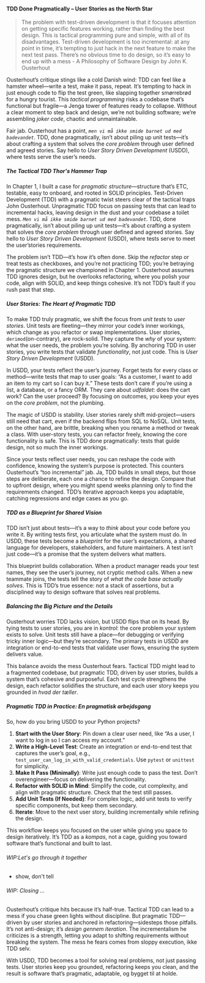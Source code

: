 #### TDD Done Pragmatically – User Stories as the North Star

> The problem with test-driven development is that it focuses attention on getting specific features working, rather than finding the best design. This is tactical programming pure and simple, with all of its disadvantages. Test-driven development is too incremental: at any point in time, it’s tempting to just hack in the next feature to make the next test pass. There’s no obvious time to do design, so it’s easy to end up with a mess - A Philosophy of Software Design by John K. Ousterhout

Ousterhout’s critique stings like a cold Danish wind: TDD can feel like a hamster wheel—write a test, make it pass, repeat. It’s tempting to hack in just enough code to flip the test green, like slapping together smørrebrød for a hungry tourist. This *tactical programming* risks a codebase that’s functional but fragile—a Jenga tower of features ready to collapse. Without a clear moment to step back and design, we’re not building software; we’re assembling *joker code*, chaotic and unmaintainable.

Fair jab. Ousterhout has a point, _`men vi må ikke smide barnet ud med badevandet`_. TDD, done pragmatically, isn’t about piling up unit tests—it’s about crafting a system that solves the *core problem* through user defined and agreed stories. Say hello to  *User Story Driven Development* (USDD), where tests serve the user’s needs.

##### The Tactical TDD Thor's Hammer Trap

In Chapter 1, I built a case for *pragmatic structure*—structure that’s ETC, testable, easy to onboard, and rooted in SOLID principles. Test-Driven Development (TDD) with a pragmatic twist steers clear of the tactical traps John Ousterhout. Unpragmatic TDD focus on passing tests that can lead to incremental hacks, leaving design in the dust and your codebase a toilet mess. _`Men vi må ikke smide barnet ud med badevandet`_. TDD, done pragmatically, isn’t about piling up unit tests—it’s about crafting a system that solves the *core problem* through user defined and agreed stories. Say hello to *User Story Driven Development* (USDD), where tests serve to meet the user’stories requirements.

The problem isn’t TDD—it’s how it’s often done. Skip the *refactor* step or treat tests as checkboxes, and you’re not practicing TDD; you’re betraying the pragmatic structure we championed in Chapter 1. Ousterhout assumes TDD ignores design, but he overlooks refactoring, where you polish your code, align with SOLID, and keep things cohesive. It’s not TDD’s fault if you rush past that step.

##### User Stories: The Heart of Pragmatic TDD

To make TDD truly pragmatic, we shift the focus from *unit tests* to *user stories*. Unit tests are fleeting—they mirror your code’s inner workings, which change as you refactor or swap implementations. User stories, `derimod`(on-contrary), are rock-solid. They capture the *why* of your system: what the user needs, the problem you’re solving. By anchoring TDD in user stories, you write tests that validate *functionality*, not just code. This is *User Story Driven Development* (USDD).

In USDD, your tests reflect the user’s journey. Forget tests for every class or method—write tests that map to user goals: “As a customer, I want to add an item to my cart so I can buy it.” These tests don’t care if you’re using a list, a database, or a fancy ORM. They care about *udfaldet*: does the cart work? Can the user proceed? By focusing on outcomes, you keep your eyes on the *core problem*, not the plumbing.

The magic of USDD is stability. User stories rarely shift mid-project—users still need that cart, even if the backend flips from SQL to NoSQL. Unit tests, on the other hand, are brittle, breaking when you rename a method or tweak a class. With user-story tests, you can refactor freely, knowing the core functionality is safe. This is TDD done pragmatically: tests that guide design, not so much the inner workings.

Since your tests reflect user needs, you can reshape the code with confidence, knowing the system’s purpose is protected. This counters Ousterhout’s “too incremental” jab. Ja, TDD builds in small steps, but those steps are deliberate, each one a chance to refine the design. Compare that to upfront design, where you might spend weeks planning only to find the requirements changed. TDD’s iterative approach keeps you adaptable, catching regressions and edge cases as you go.

##### TDD as a Blueprint for Shared Vision

TDD isn’t just about tests—it’s a way to *think* about your code before you write it. By writing tests first, you articulate what the system must do. In USDD, these tests become a *blueprint* for the user’s expectations, a shared language for developers, stakeholders, and future maintainers. A test isn’t just code—it’s a promise that the system delivers what matters.

This blueprint builds collaboration. When a product manager reads your test names, they see the user’s journey, not cryptic method calls. When a new teammate joins, the tests tell the story of *what the code base actually solves*. This is TDD’s true essence: not a stack of assertions, but a disciplined way to design software that solves real problems.

##### Balancing the Big Picture and the Details

Ousterhout worries TDD lacks vision, but USDD flips that on its head. By tying tests to user stories, you are in _kontrol_: the core problem your system exists to solve. Unit tests still have a place—for debugging or verifying tricky inner logic—but they’re secondary. The primary tests in USDD are integration or end-to-end tests that validate user flows, ensuring the system delivers value.

This balance avoids the mess Ousterhout fears. Tactical TDD might lead to a fragmented codebase, but pragmatic TDD, driven by user stories, builds a system that’s cohesive and purposeful. Each test cycle strengthens the design, each refactor solidifies the structure, and each user story keeps you grounded in *hvad der tæller*.

##### Pragmatic TDD in Practice: En pragmatisk arbejdsgang

So, how do you bring USDD to your Python projects?

1. **Start with the User Story**: Pin down a clear user need, like “As a user, I want to log in so I can access my account.”
2. **Write a High-Level Test**: Create an integration or end-to-end test that captures the user’s goal, e.g., `test_user_can_log_in_with_valid_credentials`. Use `pytest` or `unittest` for simplicity.
3. **Make It Pass (Minimally)**: Write just enough code to pass the test. Don’t overengineer—focus on delivering the functionality.
4. **Refactor with SOLID in Mind**: Simplify the code, cut complexity, and align with pragmatic structure. Check that the test still passes.
5. **Add Unit Tests (If Needed)**: For complex logic, add unit tests to verify specific components, but keep them secondary.
6. **Iterate**: Move to the next user story, building incrementally while refining the design.

This workflow keeps you focused on the user while giving you space to design iteratively. It’s TDD as a *kompas*, not a cage, guiding you toward software that’s functional and built to last.

###### WIP:Let's go through it together

- show, don't tell

###### WIP: Closing ...

Ousterhout’s critique hits because it’s half-true. Tactical TDD can lead to a mess if you chase green lights without discipline. But pragmatic TDD—driven by user stories and anchored in refactoring—sidesteps those pitfalls. It’s not anti-design; it’s *design gennem iteration*. The incrementalism he criticizes is a strength, letting you adapt to shifting requirements without breaking the system. The mess he fears comes from sloppy execution, ikke TDD selv.

With USDD, TDD becomes a tool for solving real problems, not just passing tests. User stories keep you grounded, refactoring keeps you clean, and the result is software that’s pragmatic, adaptable, og bygget til at holde.